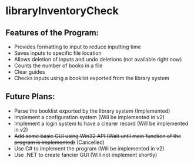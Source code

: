 # libraryInventoryCheck

## Features of the Program:  

* Provides formatting to input to reduce inputting time
* Saves inputs to specific file location
* Allows deletion of inputs and undo deletions (not available right now)
* Counts the number of books in a file
* Clear guides
* Checks inputs using a booklist exported from the library system  
  
  
## Future Plans: <br/>
* Parse the booklist exported by the library system (Implemented)
* Implement a configuration system (Will be implemented in v2)
* Implement a login system to have a clearer record (Will be implemented in v2)
* ~~Add some basic GUI using Win32 API (Wait until main function of the program is implemented)~~ (Cancelled)
* Use C# to implement the program (Will be implemented in v2)
* Use .NET to create fancier GUI (Will not implement shortly)
